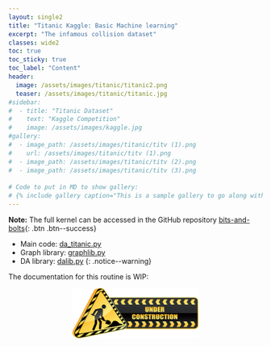 ```yaml
---
layout: single2
title: "Titanic Kaggle: Basic Machine learning"
excerpt: "The infamous collision dataset"
classes: wide2
toc: true
toc_sticky: true
toc_label: "Content"
header:
  image: /assets/images/titanic/titanic2.png
  teaser: /assets/images/titanic/titanic.jpg
#sidebar:
#  - title: "Titanic Dataset"
#    text: "Kaggle Competition"
#    image: /assets/images/kaggle.jpg
#gallery:
#  - image_path: /assets/images/titanic/titv (1).png
#    url: /assets/images/titanic/titv (1).png
#  - image_path: /assets/images/titanic/titv (2).png
#  - image_path: /assets/images/titanic/titv (3).png

# Code to put in MD to show gallery:
# {% include gallery caption="This is a sample gallery to go along with this case study." %}
---
```

**Note:**
The full kernel can be accessed in the GitHub repository [bits-and-bolts](https://github.com/pascal-winter/bits-and-bolts/){: .btn .btn--success}   
- Main code: [da_titanic.py](https://github.com/pascal-winter/bits-and-bolts/blob/master/da_titanic.py)
- Graph library: [graphlib.py](https://github.com/pascal-winter/bits-and-bolts/blob/master/libpw/graphlib.py)
- DA library: [dalib.py](https://github.com/pascal-winter/da-tools/bits-and-bolts/master/libpw/dalib.py)
{: .notice--warning}

The documentation for this routine is WIP:
<div>
 <p align="center">
   <img src="/assets/images/wip2.png" alt="wip"
 	   title="Under Construction" width="250" height="100" />
 </p>
</div>
